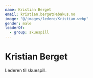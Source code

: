 ```yaml
---
name: Kristian Berget
email: kristian.berget@abakus.no
image: "@/images/ledere/Kristian.webp"
gender: male
leaderOf:
  - group: skuespill
---
```


# Kristian Berget

Lederen til skuespill.
